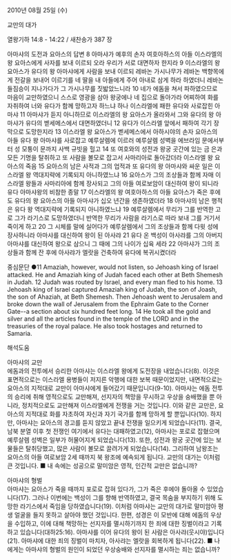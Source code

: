 2010년 08월 25일 (수)

교만의 대가



열왕기하 14:8 - 14:22 / 새찬송가 387 장


아마샤의 도전과 요아스의 답변
8 아마샤가 예후의 손자 여호아하스의 아들 이스라엘의 왕 요아스에게 사자를 보내 이르되 오라 우리가 서로 대면하자 한지라 9 이스라엘의 왕 요아스가 유다의 왕 아마샤에게 사람을 보내 이르되 레바논 가시나무가 레바논 백향목에게 전갈을 보내어 이르기를 네 딸을 내 아들에게 주어 아내로 삼게 하라 하였더니 레바논 들짐승이 지나가다가 그 가시나무를 짓밟았느니라 10 네가 에돔을 쳐서 파하였으므로 마음이 교만하였으니 스스로 영광을 삼아 왕궁에나 네 집으로 돌아가라 어찌하여 화를 자취하여 너와 유다가 함께 망하고자 하느냐 하나 
이스라엘에 패한 유다와 사로잡힌 아마샤
11 아마샤가 듣지 아니하므로 이스라엘의 왕 요아스가 올라와서 그와 유다의 왕 아마샤가 유다의 벧세메스에서 대면하였더니 12 유다가 이스라엘 앞에서 패하여 각기 장막으로 도망한지라 13 이스라엘 왕 요아스가 벧세메스에서 아하시야의 손자 요아스의 아들 유다 왕 아마샤를 사로잡고 예루살렘에 이르러 예루살렘 성벽을 에브라임 문에서부터 성 모퉁이 문까지 사백 규빗을 헐고 14 또 여호와의 성전과 왕궁 곳간에 있는 금 은과 모든 기명을 탈취하고 또 사람을 볼모로 잡고서 사마리아로 돌아갔더라 
이스라엘 왕 요아스의 죽음
15 요아스의 남은 사적과 그의 업적과 또 유다의 왕 아마샤와 싸운 일은 이스라엘 왕 역대지략에 기록되지 아니하였느냐 16 요아스가 그의 조상들과 함께 자매 이스라엘 왕들과 사마리아에 함께 장사되고 그의 아들 여로보암이 대신하여 왕이 되니라 
유다 아마샤왕의 비참한 종말 
17 이스라엘의 왕 여호아하스의 아들 요아스가 죽은 후에도 유다의 왕 요아스의 아들 아마샤가 십오 년간을 생존하였더라 18 아마샤의 남은 행적은 유다 왕 역대지략에 기록되지 아니하였느냐 19 예루살렘에서 무리가 그를 반역한 고로 그가 라기스로 도망하였더니 반역한 무리가 사람을 라기스로 따라 보내 그를 거기서 죽이게 하고 20 그 시체를 말에 실어다가 예루살렘에서 그의 조상들과 함께 다윗 성에 장사하니라 
아마샤를 대신하여 왕이 된 아사랴
21 유다 온 백성이 아사랴를 그의 아버지 아마샤를 대신하여 왕으로 삼으니 그 때에 그의 나이가 십육 세라 22 아마샤가 그의 조상들과 함께 잔 후에 아사랴가 엘랏을 건축하여 유다에 복귀시켰더라 

중심문단 ●11 Amaziah, however, would not listen, so Jehoash king of Israel attacked. He and Amaziah king of Judah faced each other at Beth Shemesh in Judah. 12 Judah was routed by Israel, and every man fled to his home. 13 Jehoash king of Israel captured Amaziah king of Judah, the son of Joash, the son of Ahaziah, at Beth Shemesh. Then Jehoash went to Jerusalem and broke down the wall of Jerusalem from the Ephraim Gate to the Corner Gate--a section about six hundred feet long. 14 He took all the gold and silver and all the articles found in the temple of the LORD and in the treasuries of the royal palace. He also took hostages and returned to Samaria.

해석도움





아마샤의 교만  
에돔과의 전투에서 승리한 아마샤는 이스라엘 왕에게 도전장을 내었습니다(8). 이것은 표면적으로는 이스라엘 용병들이 저지른 악행에 대한 보복 때문이었지만, 내면적으로는 요아스의 지적대로 교만이 아마샤에게 들어갔기 때문입니다(9-10). 아마샤는 에돔 전투의 승리에 취해 영적으로도 교만해져, 선지자의 책망을 무시하고 우상을 숭배했을 뿐 아니라, 정치적으로도 교만해져 이스라엘에게 전쟁을 거는 것입니다. 이와 같은 교만은, 요아스의 지적대로 화를 자초하여 자신과 자기 국가를 함께 망하게 할 뿐입니다(10). 하지만, 아마샤는 요아스의 경고를 듣지 않았고 끝내 전쟁을 일으키게 되었습니다(11). 결국, 남북 분열 이후 첫 전쟁인 여기에서 유다는 대패하였고(12), 아마샤는 포로로 잡혔으며 예루살렘 성벽은 일부가 허물어지게 되었습니다(13). 또한, 성전과 왕궁 곳간에 있는 보물들은 탈취당했고, 많은 사람이 볼모로 끌려가게 되었습니다(14). 그리하여 남왕조는 요아스의 아들 여로보암 2세 때까지 북 왕조에 예속되게 됩니다. 교만의 대가는 이처럼 큰 것입니다.
■ 내 속에는 성공으로 말미암은 영적, 인간적 교만은 없습니까? 

아마샤의 형벌  
아마샤는 요아스가 죽을 때까지 포로로 잡혀 있다가, 그가 죽은 후에야 돌아올 수 있었습니다(17). 그러나 이번에는 백성이 그를 향해 반역하였고, 결국 목숨을 부지하기 위해 도망한 라기스에서 죽임을 당하였습니다(19). 이처럼 아마샤는 교만의 대가로 말미암아 평생 얼굴을 들지 못하고 살아야 했던 것입니다. 한편, 성경은 이 모반에 대해 에돔의 우상을 수입하고, 이에 대해 책망하는 선지자를 멸시하기까지 한 죄에 대한 징벌이라고 기록하고 있습니다(대하25:16). 아마샤를 이어 유다의 왕이 된 사람은 아사랴(웃시야)입니다(21). 아마샤에 대한 죄의 징벌이 마치자, 아사랴는 엘랏을 회복하게 됩니다(22).
■ 나에게는 아마샤의 형벌의 원인이 되었던 우상숭배와 선지자를 멸시하는 죄는 없습니까?